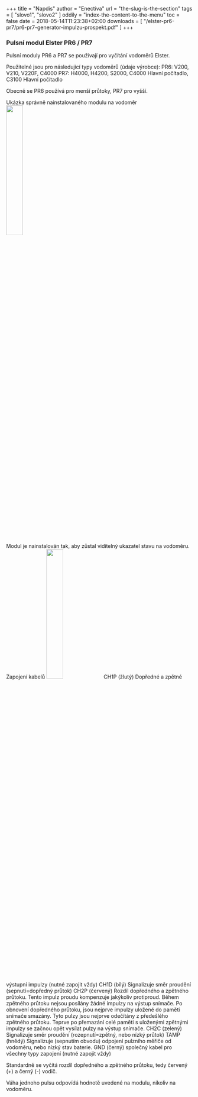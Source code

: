 +++
title = "Napdis"
author = "Enectiva"
url = "the-slug-is-the-section"
tags = [
    "slovo1",
    "slovo2"
]
oddily = "index-the-content-to-the-menu"
toc = false
date = 2018-05-14T11:23:38+02:00
downloads = [
    "/elster-pr6-pr7/pr6-pr7-generator-impulzu-prospekt.pdf"
]
+++

### Pulsní modul Elster PR6 / PR7
Pulsní moduly PR6 a PR7 se používají pro vyčítání vodoměrů Elster.


Použitelné jsou pro následující typy vodoměrů (údaje výrobce): 
PR6: V200, V210, V220F, C4000
PR7: H4000, H4200, S2000, C4000 Hlavní počítadlo, C3100 Hlavní počítadlo

Obecně se PR6 používá pro menší průtoky, PR7 pro vyšší.

Ukázka správně nainstalovaného modulu na vodoměr
<img class="right" src="/images/elster-pr6-pr7/pr6_02.png" style="width:30%"></img>

Modul je nainstalován tak, aby zůstal viditelný ukazatel stavu na vodoměru.
Zapojení kabelů
<img class="right" src="/images/elster-pr6-pr7/pr6_01.png" style="width:30%"></img>
CH1P (žlutý)	Dopředné a zpětné výstupní impulzy (nutné zapojit vždy) 
CH1D (bílý)	Signalizuje směr proudění (sepnutí=dopředný průtok) 
CH2P (červený)	Rozdíl dopředného a zpětného průtoku. Tento impulz proudu kompenzuje jakýkoliv protiproud. Během zpětného průtoku nejsou posílány žádné impulzy na výstup snímače. Po obnovení dopředného průtoku, jsou nejprve impulzy uložené do paměti snímače smazány. Tyto pulzy jsou nejprve odečítány z předešlého zpětného průtoku. Teprve po přemazání celé paměti s uloženými zpětnými impulzy se začnou opět vysílat pulzy na výstup snímače. 
CH2C (zelený)	Signalizuje směr proudění (rozepnutí=zpětný, nebo nízký průtok) 
TAMP (hnědý) 	Signalizuje (sepnutím obvodu) odpojení pulzního měřiče od vodoměru, nebo nízký stav baterie. 
GND (černý)	společný kabel pro všechny typy zapojení (nutné zapojit vždy)

Standardně se vyčítá rozdíl dopředného a zpětného průtoku, tedy červený (+) a černý (-) vodič.

Váha jednoho pulsu odpovídá hodnotě uvedené na modulu, nikoliv na vodoměru.